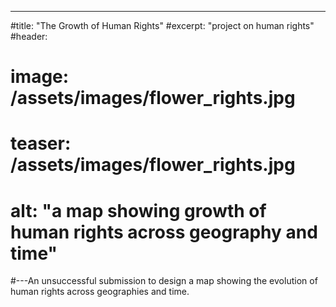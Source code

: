 ---
#title: "The Growth of Human Rights"
#excerpt: "project on human rights"
#header:
#  image: /assets/images/flower_rights.jpg
#  teaser: /assets/images/flower_rights.jpg
#  alt: "a map showing growth of human rights across geography and time"
#---An unsuccessful submission to design a map showing the evolution of human rights across geographies and time.
